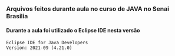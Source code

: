 ### Arquivos feitos durante aula no curso de JAVA no Senai Brasilia

#### Durante a aula foi utilizado o Eclipse IDE nesta versão
```
Eclipse IDE for Java Developers
Version: 2021-09 (4.21.0)
```
